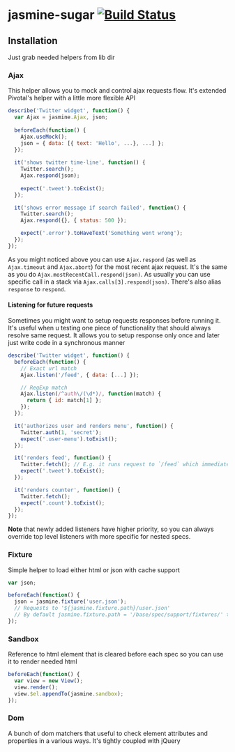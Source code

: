 jasmine-sugar [![Build Status](https://travis-ci.org/fantactuka/jasmine-sugar.png?branch=master)](https://travis-ci.org/fantactuka/jasmine-sugar)
=============

## Installation
Just grab needed helpers from lib dir

### Ajax
This helper allows you to mock and control ajax requests flow. It's extended Pivotal's helper with a little more flexible API

```js
describe('Twitter widget', function() {
  var Ajax = jasmine.Ajax, json;
  
  beforeEach(function() {
    Ajax.useMock();
    json = { data: [{ text: 'Hello', ...}, ...] };
  });
  
  it('shows twitter time-line', function() {
    Twitter.search();
    Ajax.respond(json);
    
    expect('.tweet').toExist();
  });

  it('shows error message if search failed', function() {
    Twitter.search();
    Ajax.respond({}, { status: 500 });

    expect('.error').toHaveText('Something went wrong');
  });
});
```

As you might noticed above you can use `Ajax.respond` (as well as `Ajax.timeout` and `Ajax.abort`) for the most
recent ajax request. It's the same as you do `Ajax.mostRecentCall.respond(json)`. As usually you can use specific
call in a stack via `Ajax.calls[3].respond(json)`. There's also alias `response` to `respond`.

#### Listening for future requests
Sometimes you might want to setup requests responses before running it. It's useful when u testing
one piece of functionality that should always resolve same request. It allows you to setup response
only once and later just write code in a synchronous manner
```js
describe('Twitter widget', function() {
  beforeEach(function() {
    // Exact url match
    Ajax.listen('/feed', { data: [...] });

    // RegExp match
    Ajax.listen(/^auth\/(\d*)/, function(match) {
      return { id: match[1] };
    });
  });

  it('authorizes user and renders menu', function() {
    Twitter.auth(1, 'secret');
    expect('.user-menu').toExist();
  });

  it('renders feed', function() {
    Twitter.fetch(); // E.g. it runs request to `/feed` which immediately resolved with { data: [...] }
    expect('.tweet').toExist();
  });

  it('renders counter', function() {
    Twitter.fetch();
    expect('.count').toExist();
  });
});
```
**Note** that newly added listeners have higher priority, so you can always override top level listeners
with more specific for nested specs.

### Fixture
Simple helper to load either html or json with cache support
```js
var json;

beforeEach(function() {
  json = jasmine.fixture('user.json');
  // Requests to '${jasmine.fixture.path}/user.json'
  // By default jasmine.fixture.path = '/base/spec/support/fixtures/' to work well with Karma (former testacular runner)
});
```

### Sandbox
Reference to html element that is cleared before each spec so you can use it to render needed html
```js
beforeEach(function() {
  var view = new View();
  view.render();
  view.$el.appendTo(jasmine.sandbox);
});
```

### Dom
A bunch of dom matchers that useful to check element attributes and properties in a various ways. It's tightly coupled with jQuery
